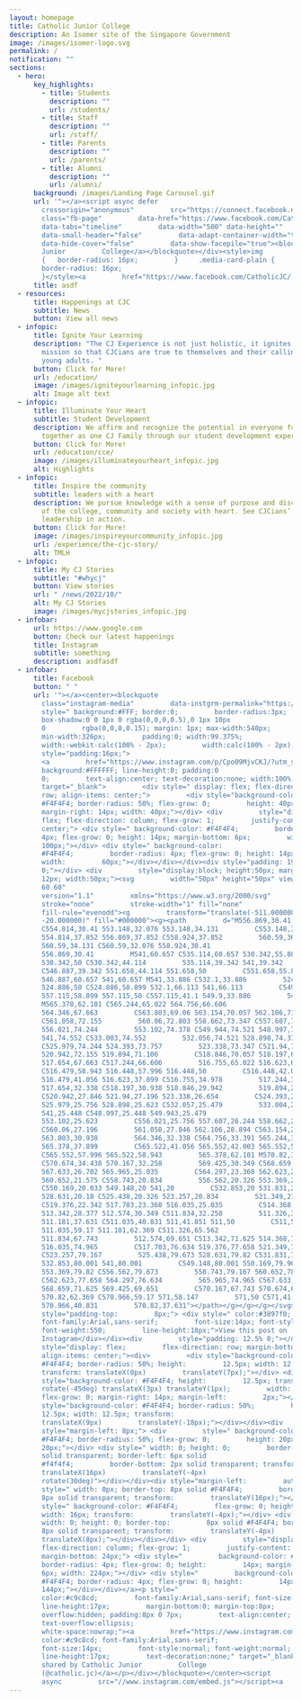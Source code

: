 ```yaml
---
layout: homepage
title: Catholic Junior College
description: An Isomer site of the Singapore Government
image: /images/isomer-logo.svg
permalink: /
notification: ""
sections:
  - hero:
      key_highlights:
        - title: Students
          description: ""
          url: /students/
        - title: Staff
          description: ""
          url: /staff/
        - title: Parents
          description: ""
          url: /parents/
        - title: Alumni
          description: ""
          url: /alumni/
      background: /images/Landing Page Carousel.gif
      url: '"></a><script async defer
        crossorigin="anonymous"         src="https://connect.facebook.net/en_GB/sdk.js#xfbml=1&version=v16.0"         nonce="wi61oHEa"></script><div
        class="fb-page"         data-href="https://www.facebook.com/CatholicJC/"
        data-tabs="timeline"         data-width="500" data-height=""
        data-small-header="false"         data-adapt-container-width="true"
        data-hide-cover="false"         data-show-facepile="true"><blockquote         cite="https://www.facebook.com/CatholicJC/"         class="fb-xfbml-parse-ignore"><a         href="https://www.facebook.com/CatholicJC/">Catholic
        Junior         College</a></blockquote></div><style>img
        {   border-radius: 16px;         }     .media-card-plain {
        border-radius: 16px;
        }</style><a         href="https://www.facebook.com/CatholicJC/'
      title: asdf
  - resources:
      title: Happenings at CJC
      subtitle: News
      button: View all news
  - infopic:
      title: Ignite Your Learning
      description: "The CJ Experience is not just holistic, it ignites a sense of
        mission so that CJCians are true to themselves and their calling as
        young adults. "
      button: Click for More!
      url: /education/
      image: /images/igniteyourlearning_infopic.jpg
      alt: Image alt text
  - infopic:
      title: Illuminate Your Heart
      subtitle: Student Development
      description: We affirm and recognize the potential in everyone for growth
        together as one CJ Family through our student development experiences.
      button: Click for More!
      url: /education/cce/
      image: /images/illuminateyourheart_infopic.jpg
      alt: Highlights
  - infopic:
      title: Inspire the community
      subtitle: leaders with a heart
      description: We pursue knowledge with a sense of purpose and discern the needs
        of the college, community and society with heart. See CJCians’ servant
        leadership in action.
      button: Click for More!
      image: /images/inspireyourcommunity_infopic.jpg
      url: /experience/the-cjc-story/
      alt: TMLH
  - infopic:
      title: My CJ Stories
      subtitle: "#whycj"
      button: View stories
      url: " /news/2022/10/"
      alt: My CJ Stories
      image: /images/mycjstories_infopic.jpg
  - infobar:
      url: https://www.google.com
      button: Check our latest happenings
      title: Instagram
      subtitle: something
      description: asdfasdf
  - infobar:
      title: Facebook
      button: " "
      url: '"></a><center><blockquote
        class="instagram-media"         data-instgrm-permalink="https://www.instagram.com/p/Cpo09MjvCKJ/?utm_source=ig_embed&amp;utm_campaign=loading"         data-instgrm-version="14"
        style=" background:#FFF; border:0;         border-radius:3px;
        box-shadow:0 0 1px 0 rgba(0,0,0,0.5),0 1px 10px
        0         rgba(0,0,0,0.15); margin: 1px; max-width:540px;
        min-width:326px;         padding:0; width:99.375%;
        width:-webkit-calc(100% - 2px);         width:calc(100% - 2px);"><div
        style="padding:16px;">
        <a         href="https://www.instagram.com/p/Cpo09MjvCKJ/?utm_source=ig_embed&amp;utm_campaign=loading"         style="
        background:#FFFFFF; line-height:0; padding:0
        0;         text-align:center; text-decoration:none; width:100%;"
        target="_blank">         <div style=" display: flex; flex-direction:
        row; align-items: center;">         <div style="background-color:
        #F4F4F4; border-radius: 50%; flex-grow: 0;         height: 40px;
        margin-right: 14px; width: 40px;"></div> <div         style="display:
        flex; flex-direction: column; flex-grow: 1;         justify-content:
        center;"> <div style=" background-color: #F4F4F4;         border-radius:
        4px; flex-grow: 0; height: 14px; margin-bottom: 6px;         width:
        100px;"></div> <div style=" background-color:
        #F4F4F4;         border-radius: 4px; flex-grow: 0; height: 14px;
        width:         60px;"></div></div></div><div style="padding: 19%
        0;"></div> <div         style="display:block; height:50px; margin:0 auto
        12px; width:50px;"><svg         width="50px" height="50px" viewBox="0 0
        60 60"
        version="1.1"         xmlns="https://www.w3.org/2000/svg"         xmlns:xlink="https://www.w3.org/1999/xlink"><g
        stroke="none"         stroke-width="1" fill="none"
        fill-rule="evenodd"><g         transform="translate(-511.000000,
        -20.000000)" fill="#000000"><g><path         d="M556.869,30.41
        C554.814,30.41 553.148,32.076 553.148,34.131         C553.148,36.186
        554.814,37.852 556.869,37.852 C558.924,37.852         560.59,36.186
        560.59,34.131 C560.59,32.076 558.924,30.41
        556.869,30.41         M541,60.657 C535.114,60.657 530.342,55.887
        530.342,50 C530.342,44.114         535.114,39.342 541,39.342
        C546.887,39.342 551.658,44.114 551.658,50         C551.658,55.887
        546.887,60.657 541,60.657 M541,33.886 C532.1,33.886         524.886,41.1
        524.886,50 C524.886,58.899 532.1,66.113 541,66.113         C549.9,66.113
        557.115,58.899 557.115,50 C557.115,41.1 549.9,33.886         541,33.886
        M565.378,62.101 C565.244,65.022 564.756,66.606
        564.346,67.663         C563.803,69.06 563.154,70.057 562.106,71.106
        C561.058,72.155         560.06,72.803 558.662,73.347 C557.607,73.757
        556.021,74.244         553.102,74.378 C549.944,74.521 548.997,74.552
        541,74.552 C533.003,74.552         532.056,74.521 528.898,74.378
        C525.979,74.244 524.393,73.757         523.338,73.347 C521.94,72.803
        520.942,72.155 519.894,71.106         C518.846,70.057 518.197,69.06
        517.654,67.663 C517.244,66.606         516.755,65.022 516.623,62.101
        C516.479,58.943 516.448,57.996 516.448,50         C516.448,42.003
        516.479,41.056 516.623,37.899 C516.755,34.978         517.244,33.391
        517.654,32.338 C518.197,30.938 518.846,29.942         519.894,28.894
        C520.942,27.846 521.94,27.196 523.338,26.654         C524.393,26.244
        525.979,25.756 528.898,25.623 C532.057,25.479         533.004,25.448
        541,25.448 C548.997,25.448 549.943,25.479
        553.102,25.623         C556.021,25.756 557.607,26.244 558.662,26.654
        C560.06,27.196         561.058,27.846 562.106,28.894 C563.154,29.942
        563.803,30.938         564.346,32.338 C564.756,33.391 565.244,34.978
        565.378,37.899         C565.522,41.056 565.552,42.003 565.552,50
        C565.552,57.996 565.522,58.943         565.378,62.101 M570.82,37.631
        C570.674,34.438 570.167,32.258         569.425,30.349 C568.659,28.377
        567.633,26.702 565.965,25.035         C564.297,23.368 562.623,22.342
        560.652,21.575 C558.743,20.834         556.562,20.326 553.369,20.18
        C550.169,20.033 549.148,20 541,20         C532.853,20 531.831,20.033
        528.631,20.18 C525.438,20.326 523.257,20.834         521.349,21.575
        C519.376,22.342 517.703,23.368 516.035,25.035         C514.368,26.702
        513.342,28.377 512.574,30.349 C511.834,32.258         511.326,34.438
        511.181,37.631 C511.035,40.831 511,41.851 511,50         C511,58.147
        511.035,59.17 511.181,62.369 C511.326,65.562
        511.834,67.743         512.574,69.651 C513.342,71.625 514.368,73.296
        516.035,74.965         C517.703,76.634 519.376,77.658 521.349,78.425
        C523.257,79.167         525.438,79.673 528.631,79.82 C531.831,79.965
        532.853,80.001 541,80.001         C549.148,80.001 550.169,79.965
        553.369,79.82 C556.562,79.673         558.743,79.167 560.652,78.425
        C562.623,77.658 564.297,76.634         565.965,74.965 C567.633,73.296
        568.659,71.625 569.425,69.651         C570.167,67.743 570.674,65.562
        570.82,62.369 C570.966,59.17 571,58.147         571,50 C571,41.851
        570.966,40.831         570.82,37.631"></path></g></g></g></svg></div><div
        style="padding-top:         8px;"> <div style=" color:#3897f0;
        font-family:Arial,sans-serif;         font-size:14px; font-style:normal;
        font-weight:550;         line-height:18px;">View this post on
        Instagram</div></div><div         style="padding: 12.5% 0;"></div> <div
        style="display: flex;         flex-direction: row; margin-bottom: 14px;
        align-items: center;"><div>         <div style="background-color:
        #F4F4F4; border-radius: 50%; height:         12.5px; width: 12.5px;
        transform: translateX(0px)         translateY(7px);"></div> <div
        style="background-color: #F4F4F4; height:         12.5px; transform:
        rotate(-45deg) translateX(3px) translateY(1px);         width: 12.5px;
        flex-grow: 0; margin-right: 14px; margin-left:         2px;"></div> <div
        style="background-color: #F4F4F4; border-radius: 50%;         height:
        12.5px; width: 12.5px; transform:
        translateX(9px)         translateY(-18px);"></div></div><div
        style="margin-left: 8px;"> <div         style=" background-color:
        #F4F4F4; border-radius: 50%; flex-grow: 0;         height: 20px; width:
        20px;"></div> <div style=" width: 0; height: 0;         border-top: 2px
        solid transparent; border-left: 6px solid
        #f4f4f4;         border-bottom: 2px solid transparent; transform:
        translateX(16px)         translateY(-4px)
        rotate(30deg)"></div></div><div style="margin-left:         auto;"> <div
        style=" width: 0px; border-top: 8px solid #F4F4F4;         border-right:
        8px solid transparent; transform:         translateY(16px);"></div> <div
        style=" background-color: #F4F4F4;         flex-grow: 0; height: 12px;
        width: 16px; transform:         translateY(-4px);"></div> <div style="
        width: 0; height: 0; border-top:         8px solid #F4F4F4; border-left:
        8px solid transparent; transform:         translateY(-4px)
        translateX(8px);"></div></div></div> <div         style="display: flex;
        flex-direction: column; flex-grow: 1;         justify-content: center;
        margin-bottom: 24px;"> <div style="         background-color: #F4F4F4;
        border-radius: 4px; flex-grow: 0; height:         14px; margin-bottom:
        6px; width: 224px;"></div> <div style="         background-color:
        #F4F4F4; border-radius: 4px; flex-grow: 0; height:         14px; width:
        144px;"></div></div></a><p style="
        color:#c9c8cd;         font-family:Arial,sans-serif; font-size:14px;
        line-height:17px;         margin-bottom:0; margin-top:8px;
        overflow:hidden; padding:8px 0 7px;         text-align:center;
        text-overflow:ellipsis;
        white-space:nowrap;"><a         href="https://www.instagram.com/p/Cpo09MjvCKJ/?utm_source=ig_embed&amp;utm_campaign=loading"         style="
        color:#c9c8cd; font-family:Arial,sans-serif;
        font-size:14px;         font-style:normal; font-weight:normal;
        line-height:17px;         text-decoration:none;" target="_blank">A post
        shared by Catholic Junior         College
        (@catholic.jc)</a></p></div></blockquote></center><script
        async         src="//www.instagram.com/embed.js"></script><a         href="https://www.instagram.com/catholic.jc/'
---
```

